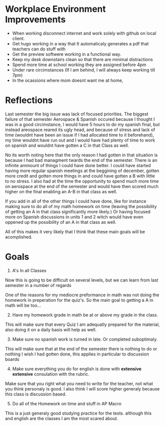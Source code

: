 # Workplace Environment Improvements
* When working disconnect internet and work solely with github on local client.
* Get hugo working in a way that It automaticaly generates a pdf that teachers can do stuff with
* Get the preview softwere working in a functional way.
* Keep my desk downstairs clean so that there are minimal distractions
* Spend more time at school working they are assigned before 4pm
* Under rare circimstances (If I am behind, I will always keep working till 7pm)
* In the ocassions where mom doesnt want me at home,


# Reflections

Last semester the big issue was lack of focused priorities. The biggest failure of that semester Aerospace & Spanish occured because I thought I was in a good circimstance, I would have 5 hours to do my spanish final, but instead areospace reared its ugly head, and because of stress and lack of time (wouldnt have been an issue if I had allocated time to it beforehand), my time wouldnt have run out and I would have had plenty of time to work on spanish and wouldnt have gotten a C in that Class as well.

No its worth noting here that the only reason I had gotten in that situation is because I had bad managment twards the end of the semester. There is an infinite ammount of things I could have done better. I could have started having more regular spanish meetings at the beggining of december, gotten more credit and gotten more things in and could have gotten a B with little to no stress. I also had at the time the opportunity to spend much more time on aerospace at the end of the semester and would have then scored much higher on the final enabling an A-B in that class as well.

If you add in all of the other things I could have done, like for instance making sure to do all of my math homework on time (leaving the possibility of getting an A in that class significantly more likely.) Or having focused more on Spanish discussions in units 1 and 2 witch would have even oppened up the possibility of an A in that class as well.

All of this makes it very likely that I think that these main goals will be acomplished.

# Goals


1. A's In all Classes

Now this is going to be difficult on several levels, but we can learn from last semester in a number of regards

One of the reasons for my mediocre preformance in math was not doing the homework in preperation for the quiz's. So the main goal to getting a A in math will be too...

2. Have my homework grade in math be at or above my grade in the class.

This will make sure that every Quiz I am adequatly prepared for the material, also doing it on a daily basis will help as well.

3. Make sure no spanish work is turned in late. Or completed suboptimaly.

This will make sure that at the end of the semester there is nothing to do or nothing I wish I had gotten done, this applies in particular to discussion boards

4. Make sure everything you do for english is done with **extensive extensive** consulation with the rubric.

Make sure that you right what you need to write for the teacher, not what you think personaly is good. I also think I will score higher generaly because this class is discussion based.

5. Do all of the Homework on time and stuff in AP Macro

This is a just generaly good studying practice for the tests. although this and english are the classes I am the most scared about.
